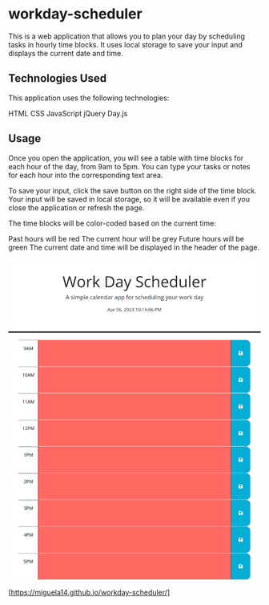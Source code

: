 # workday-scheduler

This is a web application that allows you to plan your day by scheduling tasks in hourly time blocks. It uses local storage to save your input and displays the current date and time.

## Technologies Used
This application uses the following technologies:

HTML
CSS
JavaScript
jQuery
Day.js

## Usage
Once you open the application, you will see a table with time blocks for each hour of the day, from 9am to 5pm. You can type your tasks or notes for each hour into the corresponding text area.

To save your input, click the save button on the right side of the time block. Your input will be saved in local storage, so it will be available even if you close the application or refresh the page.

The time blocks will be color-coded based on the current time:

Past hours will be red
The current hour will be grey
Future hours will be green
The current date and time will be displayed in the header of the page.

![](/assets/images/work-day.png)

[https://miguela14.github.io/workday-scheduler/]